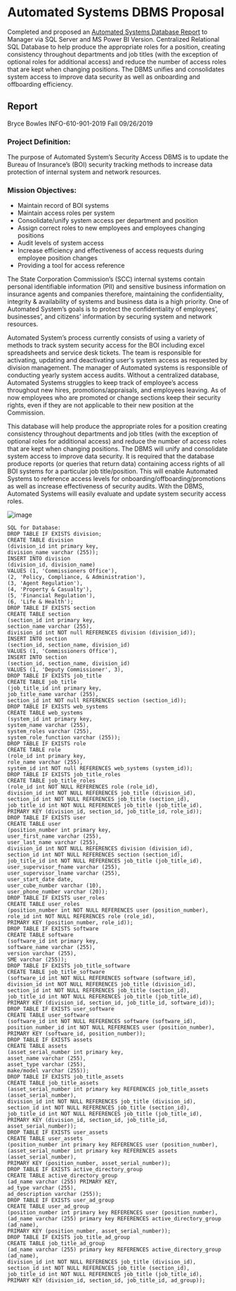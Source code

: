 # Automated Systems DBMS Proposal
Completed and proposed an [Automated Systems Database Report](as-dbms-report.pdf) to Manager via SQL Server and MS Power BI Version. Centralized Relational SQL Database to help produce the appropriate roles for a position, creating consistency throughout departments and job titles (with the exception of optional roles for additional access) and reduce the number of access roles that are kept when changing positions. The DBMS unifies and consolidates system access to improve data security as well as onboarding and offboarding efficiency.

## Report
Bryce Bowles
INFO-610-901-2019 Fall
09/26/2019

### Project Definition:
The purpose of Automated System’s Security Access DBMS is to update the Bureau of Insurance’s (BOI) security tracking methods to increase data protection of internal system and network resources.

### Mission Objectives:
* Maintain record of BOI systems
* Maintain access roles per system
* Consolidate/unify system access per department and position
* Assign correct roles to new employees and employees changing positions
* Audit levels of system access
* Increase efficiency and effectiveness of access requests during employee position changes
* Providing a tool for access reference

The State Corporation Commission’s (SCC) internal systems contain personal identifiable information (PII) and sensitive business information on insurance agents and companies therefore, maintaining the confidentiality, integrity & availability of systems and business data is a high priority. One of Automated System’s goals is to protect the confidentiality of employees’, businesses’, and citizens’ information by securing system and network resources.

Automated System’s process currently consists of using a variety of methods to track system security access for the BOI including excel spreadsheets and service desk tickets. The team is responsible for activating, updating and deactivating user's system access as requested by division management. The manager of Automated systems is responsible of conducting yearly system access audits. Without a centralized database, Automated Systems struggles to keep track of employee’s access throughout new hires, promotions/appraisals, and employees leaving. As of now employees who are promoted or change sections keep their security rights, even if they are not applicable to their new position at the Commission.

This database will help produce the appropriate roles for a position creating consistency throughout departments and job titles (with the exception of optional roles for additional access) and reduce the number of access roles that are kept when changing positions. The DBMS will unify and consolidate system access to improve data security.
It is required that the database produce reports (or queries that return data) containing access rights of all BOI systems for a particular job title/position. This will enable Automated Systems to reference access levels for onboarding/offboarding/promotions as well as increase effectiveness of security audits. With the DBMS, Automated Systems will easily evaluate and update system security access roles.

![image](https://user-images.githubusercontent.com/65502025/152081556-c3ff13c9-d0e0-42b0-ae3f-39c3aba45fdd.png)


```
SQL for Database:
DROP TABLE IF EXISTS division;
CREATE TABLE division
(division_id int primary key,
division_name varchar (255));
INSERT INTO division
(division_id, division_name)
VALUES (1, 'Commissioners Office'),
(2, 'Policy, Compliance, & Administration'),
(3, 'Agent Regulation'),
(4, 'Property & Casualty'),
(5, 'Financial Regulation'),
(6, 'Life & Health');
DROP TABLE IF EXISTS section
CREATE TABLE section
(section_id int primary key,
section_name varchar (255),
division_id int NOT null REFERENCES division (division_id));
INSERT INTO section
(section_id, section_name, division_id)
VALUES (1, 'Commissioners Office'),
INSERT INTO section
(section_id, section_name, division_id)
VALUES (1, 'Deputy Commissioner', 3),
DROP TABLE IF EXISTS job_title
CREATE TABLE job_title
(job_title_id int primary key,
job_title_name varchar (255),
section_id int NOT null REFERENCES section (section_id));
DROP TABLE IF EXISTS web_systems
CREATE TABLE web_systems
(system_id int primary key,
system_name varchar (255),
system_roles varchar (255),
system_role_function varchar (255));
DROP TABLE IF EXISTS role
CREATE TABLE role
(role_id int primary key,
role_name varchar (255),
system_id int NOT null REFERENCES web_systems (system_id));
DROP TABLE IF EXISTS job_title_roles
CREATE TABLE job_title_roles
(role_id int NOT NULL REFERENCES role (role_id),
division_id int NOT NULL REFERENCES job_title (division_id),
section_id int NOT NULL REFERENCES job_title (section_id),
job_title_id int NOT NULL REFERENCES job_title (job_title_id),
PRIMARY KEY (division_id, section_id, job_title_id, role_id));
DROP TABLE IF EXISTS user
CREATE TABLE user
(position_number int primary key,
user_first_name varchar (255),
user_last_name varchar (255),
division_id int NOT NULL REFERENCES division (division_id),
section_id int NOT NULL REFERENCES section (section_id),
job_title_id int NOT NULL REFERENCES job_title (job_title_id),
user_supervisor_fname varchar (255),
user_supervisor_lname varchar (255),
user_start_date date,
user_cube_number varchar (10),
user_phone_number varchar (20));
DROP TABLE IF EXISTS user_roles
CREATE TABLE user_roles
(position_number int NOT NULL REFERENCES user (position_number),
role_id int NOT NULL REFERENCES role (role_id),
PRIMARY KEY (position_number, role_id));
DROP TABLE IF EXISTS software
CREATE TABLE software
(software_id int primary key,
software_name varchar (255),
version varchar (255),
SME varchar (255));
DROP TABLE IF EXISTS job_title_software
CREATE TABLE job_title_software
(software_id int NOT NULL REFERENCES software (software_id),
division_id int NOT NULL REFERENCES job_title (division_id),
section_id int NOT NULL REFERENCES job_title (section_id),
job_title_id int NOT NULL REFERENCES job_title (job_title_id),
PRIMARY KEY (division_id, section_id, job_title_id, software_id));
DROP TABLE IF EXISTS user_software
CREATE TABLE user_software
(software_id int NOT NULL REFERENCES software (software_id),
position_number_id int NOT NULL REFERENCES user (position_number),
PRIMARY KEY (software_id, position_number));
DROP TABLE IF EXISTS assets
CREATE TABLE assets
(asset_serial_number int primary key,
asset_name varchar (255),
asset_type varchar (255),
make/model varchar (255));
DROP TABLE IF EXISTS job_title_assets
CREATE TABLE job_title_assets
(asset_serial_number int primary key REFERENCES job_title_assets (asset_serial_number),
division_id int NOT NULL REFERENCES job_title (division_id),
section_id int NOT NULL REFERENCES job_title (section_id),
job_title_id int NOT NULL REFERENCES job_title (job_title_id),
PRIMARY KEY (division_id, section_id, job_title_id, asset_serial_number));
DROP TABLE IF EXISTS user_assets
CREATE TABLE user_assets
(position_number int primary key REFERENCES user (position_number),
(asset_serial_number int primary key REFERENCES assets (asset_serial_number),
PRIMARY KEY (position_number, asset_serial_number));
DROP TABLE IF EXISTS active_directory_group
CREATE TABLE active_directory_group
(ad_name varchar (255) PRIMARY KEY,
ad_type varchar (255),
ad_description varchar (255));
DROP TABLE IF EXISTS user_ad_group
CREATE TABLE user_ad_group
(position_number int primary key REFERENCES user (position_number),
(ad_name varchar (255) primary key REFERENCES active_directory_group (ad_name),
PRIMARY KEY (position_number, asset_serial_number));
DROP TABLE IF EXISTS job_title_ad_group
CREATE TABLE job_title_ad_group
(ad_name varchar (255) primary key REFERENCES active_directory_group (ad_name),
division_id int NOT NULL REFERENCES job_title (division_id),
section_id int NOT NULL REFERENCES job_title (section_id),
job_title_id int NOT NULL REFERENCES job_title (job_title_id),
PRIMARY KEY (division_id, section_id, job_title_id, ad_group));
```
